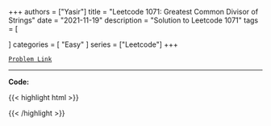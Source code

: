 
+++
authors = ["Yasir"]
title = "Leetcode 1071: Greatest Common Divisor of Strings"
date = "2021-11-19"
description = "Solution to Leetcode 1071"
tags = [
    
]
categories = [
    "Easy"
]
series = ["Leetcode"]
+++



[`Problem Link`](https://leetcode.com/problems/greatest-common-divisor-of-strings/description/)

---

**Code:**

{{< highlight html >}}

{{< /highlight >}}

